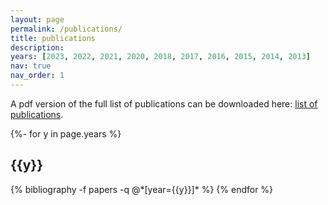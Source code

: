 ```yaml
---
layout: page
permalink: /publications/
title: publications
description:
years: [2023, 2022, 2021, 2020, 2018, 2017, 2016, 2015, 2014, 2013]
nav: true
nav_order: 1
---
```


A pdf version of the full list of publications can be downloaded here: <a href="/assets/pdf/Publication_list_Grigorev.pdf" target="_blank" title="download list of publications"> <i class="far fa-file-pdf" aria-hidden="true"></i> list of publications</a>.

<div class="publications">

{%- for y in page.years %}
  <h2 class="year">{{y}}</h2>
  {% bibliography -f papers -q @*[year={{y}}]* %}
{% endfor %}

</div>
